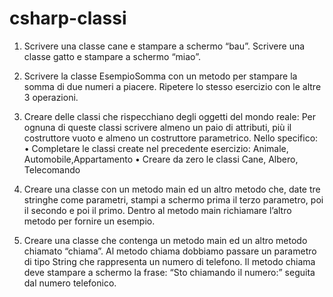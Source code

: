 # csharp-classi

1. Scrivere una classe cane e stampare a schermo “bau”. Scrivere una classe gatto e stampare a
schermo “miao”.

3. Scrivere la classe EsempioSomma con un metodo per stampare la somma di due numeri a
piacere. Ripetere lo stesso esercizio con le altre 3 operazioni.

4. Creare delle classi che rispecchiano degli oggetti del mondo reale: Per ognuna di queste classi
scrivere almeno un paio di attributi, più il costruttore vuoto e almeno un costruttore
parametrico. Nello specifico:
• Completare le classi create nel precedente esercizio: Animale, Automobile,Appartamento
• Creare da zero le classi Cane, Albero, Telecomando

5. Creare una classe con un metodo main ed un altro metodo che, date tre stringhe come
parametri, stampi a schermo prima il terzo parametro, poi il secondo e poi il primo.
Dentro al metodo main richiamare l’altro metodo per fornire un esempio.

6. Creare una classe che contenga un metodo main ed un altro metodo chiamato “chiama”. Al
metodo chiama dobbiamo passare un parametro di tipo String che rappresenta un numero di
telefono. Il metodo chiama deve stampare a schermo la frase: “Sto chiamando il numero:”
seguita dal numero telefonico.
